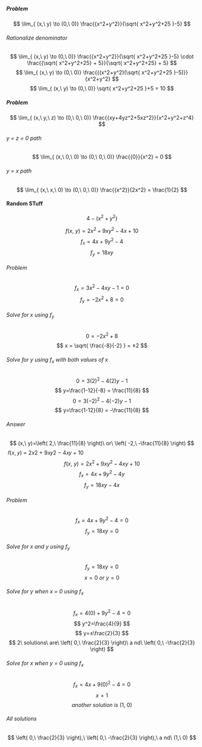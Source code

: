 ##### Problem
$$
\lim_{ (x,\ y) \to (0,\ 0)} \frac{{x^2+y^2}}{\sqrt{ x^2+y^2+25 }-5}
$$
###### Rationalize denominator
$$
\lim_{ (x,\ y) \to (0,\ 0)} \frac{{x^2+y^2}}{\sqrt{ x^2+y^2+25 }-5} \cdot 
\frac{{\sqrt{ x^2+y^2+25} + 5}}{\sqrt{ x^2+y^2+25} + 5}
$$
$$
\lim_{ (x,\ y) \to (0,\ 0)} \frac{{(x^2+y^2)(\sqrt{ x^2+y^2+25 }-5)}}{x^2+y^2}
$$
$$
\lim_{ (x,\ y) \to (0,\ 0)} \sqrt{ x^2+y^2+25 }+5 = 10
$$
##### Problem
$$
\lim_{ (x,\ y,\ z) \to (0,\ 0,\ 0)} \frac{{xy+4yz^2+5xz^2}}{x^2+y^2+z^4}
$$
###### y = z = 0 path
$$
\lim_{ (x,\ 0,\ 0) \to (0,\ 0,\ 0)} \frac{{0}}{x^2} = 0
$$
###### y = x path
$$
\lim_{ (x,\ x,\ 0) \to (0,\ 0,\ 0)} \frac{{x^2}}{2x^2} = \frac{1}{2}
$$

#### Random STuff
$$
4-(x^2+y^2)
$$

$$
f(x,\ y) = 2x^2+9xy^2-4x+10
$$
$$
f_{x} = 4x+9y^2-4
$$
$$
f_{y} = 18xy
$$

###### Problem
$$
f_{x} = 3x^2-4xy-1 = 0
$$
$$
f_{y} = -2x^2+8 = 0
$$
###### Solve for x using $f_{y}$ 
$$
0=-2x^2+8
$$
$$
x = \sqrt{ \frac{-8}{-2} } = ±2
$$
###### Solve for y using $f_{x}$ with both values of x
$$
0=3(2)^2-4(2)y-1
$$
$$
y=\frac{1-12}{-8} = \frac{11}{8}
$$
$$
0=3(-2)^2-4(-2)y-1
$$
$$
y=\frac{1-12}{8} = -\frac{11}{8}
$$
###### Answer
$$
(x,\ y)=\left( 2,\ \frac{11}{8} \right)\ or\ \left( -2,\ -\frac{11}{8} \right)
$$
 𝑓(𝑥, 𝑦) = 2𝑥2 + 9𝑥𝑦2 − 4𝑥𝑦 + 10
 $$
f(x,\ y) = 2x^2+9xy^2-4xy+10
$$
$$
f_{x} = 4x+9y^2-4y
$$
$$
f_{y} = 18xy-4x
$$

###### Problem
$$
f_{x} = 4x+9y^2-4 = 0
$$
$$
f_{y} = 18xy = 0
$$
###### Solve for x and y using $f_{y}$
$$
f_{y} = 18xy = 0
$$
$$
x=0\ or\ y=0
$$
###### Solve for y when x = 0 using $f_{x}$
$$
f_{x} = 4(0)+9y^2-4 = 0
$$
$$
y^2=\frac{4}{9}
$$
$$
y=±\frac{2}{3}
$$
$$
2\ solutions\ are\ \left( 0,\ \frac{2}{3} \right)\ a nd\ \left( 0,\ -\frac{2}{3} \right)
$$
###### Solve for x when y = 0 using $f_{x}$
$$
f_{x} = 4x+9(0)^2-4 = 0
$$
$$
x=1
$$
$$
another\ solution\ is\ (1,\ 0)
$$
###### All solutions
$$
\left( 0,\ \frac{2}{3} \right),\ \left( 0,\ -\frac{2}{3} \right),\ a nd\  (1,\ 0)
$$

